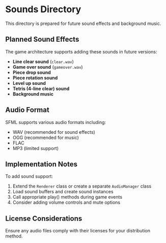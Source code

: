 # Sounds Directory

This directory is prepared for future sound effects and background music.

## Planned Sound Effects

The game architecture supports adding these sounds in future versions:

- **Line clear sound** (`clear.wav`)
- **Game over sound** (`gameover.wav`)
- **Piece drop sound**
- **Piece rotation sound**
- **Level up sound**
- **Tetris (4-line clear) sound**
- **Background music**

## Audio Format

SFML supports various audio formats including:
- WAV (recommended for sound effects)
- OGG (recommended for music)
- FLAC
- MP3 (limited support)

## Implementation Notes

To add sound support:

1. Extend the `Renderer` class or create a separate `AudioManager` class
2. Load sound buffers and create sound instances
3. Call appropriate play() methods during game events
4. Consider adding volume controls and mute options

## License Considerations

Ensure any audio files comply with their licenses for your distribution method.